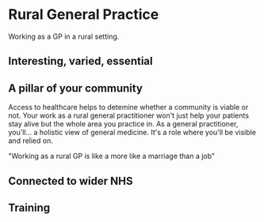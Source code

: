 # Rural General Practice #
Working as a GP in a rural setting.


## Interesting, varied, essential  ##


## A pillar of your community ##

Access to healthcare helps to detemine whether a community is viable or not. Your work as a rural general practitioner won't just help your patients stay alive but the whole area you practice in. As a general practitioner, you'll... a holistic view of general medicine.
It's a role where you'll be visible and relied on. 

"Working as a rural GP is like a more like a marriage than a job"

## Connected to wider NHS ##


## Training ##


